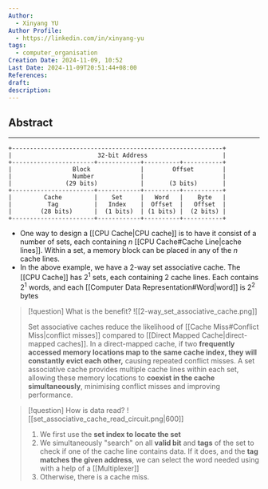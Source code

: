 ```yaml
---
Author:
  - Xinyang YU
Author Profile:
  - https://linkedin.com/in/xinyang-yu
tags:
  - computer_organisation
Creation Date: 2024-11-09, 10:52
Last Date: 2024-11-09T20:51:44+08:00
References: 
draft: 
description: 
---
```

## Abstract
---
```
+-----------------------------------------------------------+
|                        32-bit Address                     |
+-----------------------+------------+----------+-----------+
|                 Block              |        Offset        |
|                 Number             |                      |
|               (29 bits)            |       (3 bits)       |
+-----------------------+------------+----------+-----------+
|         Cache         |    Set     |   Word   |    Byte   |
|          Tag          |   Index    |  Offset  |   Offset  |
|        (28 bits)      |  (1 bits)  | (1 bits) |  (2 bits) |
+-----------------------+------------+----------+-----------+
 ```

- One way to design a [[CPU Cache|CPU cache]] is to have it consist of a number of sets, each containing $n$ [[CPU Cache#Cache Line|cache lines]]. Within a set, a memory block can be placed in any of the $n$ cache lines.
- In the above example, we have a 2-way set associative cache. The [[CPU Cache]] has $2^{1}$ sets, each containing $2$ cache lines. Each contains $2^{1}$ words, and each [[Computer Data Representation#Word|word]] is $2^2$ bytes 

>[!question] What is the benefit?
> ![[2-way_set_associative_cache.png]]
> 
> Set associative caches reduce the likelihood of [[Cache Miss#Conflict Miss|conflict misses]] compared to [[Direct Mapped Cache|direct-mapped caches]]. In a direct-mapped cache, if two **frequently accessed memory locations map to the same cache index, they will constantly evict each other,** causing repeated conflict misses. A set associative cache provides multiple cache lines within each set, allowing these memory locations to **coexist in the cache simultaneously**, minimising conflict misses and improving performance.


>[!question] How is data read?
> ![[set_associative_cache_read_circuit.png|600]]
> 
> 1. We first use the **set index to locate the set**
> 2. We simultaneously "search" on all **valid bit** and **tags** of the set to check if one of the cache line contains data. If it does, and the **tag matches the given address**, we can select the word needed using with a help of a [[Multiplexer]]
> 3. Otherwise, there is a cache miss.